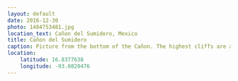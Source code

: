 ```yaml
---
layout: default
date: 2016-12-30
photo: 1484753481.jpg
location_text: Cañon del Sumidero, Mexico
title: Cañon del Sumidero
caption: Picture from the bottom of the Cañon. The highest cliffs are about 1000 meters high, very impressive!
location:
    latitude: 16.8377638
    longitude: -93.0820476
---
```


